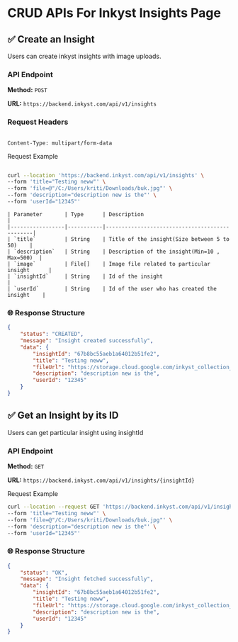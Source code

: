 # CRUD APIs For Inkyst Insights Page

## ✅ Create an Insight

Users can create inkyst insights with image uploads.


### API Endpoint

**Method:** `POST`  

**URL:** `https://backend.inkyst.com/api/v1/insights`


### Request Headers

```plaintext

Content-Type: multipart/form-data
```
Request Example

```bash

curl --location 'https://backend.inkyst.com/api/v1/insights' \
--form 'title="Testing neww"' \
--form 'file=@"/C:/Users/kriti/Downloads/buk.jpg"' \
--form 'description="description new is the"' \
--form 'userId="12345"'
```
```
| Parameter       | Type      | Description                                   |
|-----------------|-----------|-----------------------------------------------|
| `title`         | String    | Title of the insight(Size between 5 to 50)    |
| `description`   | String    | Description of the insight(Min=10 , Max=500)  |
| `image`         | File[]    | Image file related to particular insight      |
| `insightId`     | String    | Id of the insight                             |
| `userId`        | String    | Id of the user who has created the insight    |                                         
```

###  🌐 Response Structure 
```json
{
    "status": "CREATED",
    "message": "Insight created successfully",
    "data": {
        "insightId": "67b8bc55aeb1a64012b51fe2",
        "title": "Testing neww",
        "fileUrl": "https://storage.cloud.google.com/inkyst_collection_bucket/insights/files/89a93dea-d53f-4b13-a436-ba36e83ec5d9-buk.jpg",
        "description": "description new is the",
        "userId": "12345"
    }
}
```

## ✅ Get an Insight by its ID

Users can get particular insight using insightId


### API Endpoint

**Method:** `GET`  

**URL:** `https://backend.inkyst.com/api/v1/insights/{insightId}`

Request Example
``` bash
curl --location --request GET 'https://backend.inkyst.com/api/v1/insights/67b8bc55aeb1a64012b51fe2' \
--form 'title="Testing neww"' \
--form 'file=@"/C:/Users/kriti/Downloads/buk.jpg"' \
--form 'description="description new is the"' \
--form 'userId="12345"'
```

###  🌐 Response Structure 
```json
{
    "status": "OK",
    "message": "Insight fetched successfully",
    "data": {
        "insightId": "67b8bc55aeb1a64012b51fe2",
        "title": "Testing neww",
        "fileUrl": "https://storage.cloud.google.com/inkyst_collection_bucket/insights/files/0daf1595-6c43-4a9f-b9c7-ded82fbf250c-buk.jpg",
        "description": "description new is the",
        "userId": "12345"
    }
}
```


